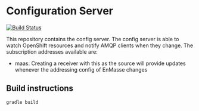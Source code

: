 # Configuration Server

[![Build Status](https://travis-ci.org/EnMasseProject/configserv.svg?branch=master)](https://travis-ci.org/EnMasseProject/configserv)

This repository contains the config server.  The config server is able to watch OpenShift resources and notify AMQP clients when they change. The subscription addresses available are:

* maas: Creating a receiver with this as the source will provide updates whenever the addressing config of EnMasse changes

## Build instructions

    gradle build

